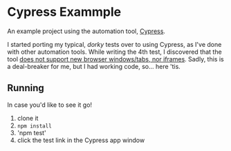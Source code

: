 # Cypress Exammple

An example project using the automation tool, [Cypress](https://www.cypress.io/).

I started porting my typical, _dorky_ tests over to using Cypress, as I've done with other automation tools. While writing the 4th test, I discovered that the tool [does not support new browser windows/tabs, nor iframes](https://docs.cypress.io/guides/references/trade-offs.html#Multiple-tabs). Sadly, this is a deal-breaker for me, but I had working code, so... here 'tis. 

## Running
In case you'd like to see it go!
1. clone it
2. `npm install`
3. 'npm test'
4. click the test link in the Cypress app window
